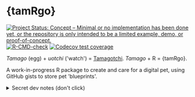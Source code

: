 
# {tamRgo}

<!-- badges: start -->
[![Project Status: Concept – Minimal or no implementation has been done yet, or the repository is only intended to be a limited example, demo, or proof-of-concept.](https://www.repostatus.org/badges/latest/concept.svg)](https://www.repostatus.org/#concept)
[![R-CMD-check](https://github.com/matt-dray/tamRgo/workflows/R-CMD-check/badge.svg)](https://github.com/matt-dray/tamRgo/actions)
[![Codecov test coverage](https://codecov.io/gh/matt-dray/tamRgo/branch/main/graph/badge.svg)](https://app.codecov.io/gh/matt-dray/tamRgo?branch=main)
<!-- badges: end -->

_Tamago_ (egg) + _uotchi_ ('watch') = [Tamagotchi](https://en.wikipedia.org/wiki/Tamagotchi). _Tamago_ + R = {tamRgo}.

A work-in-progress R package to create and care for a digital pet, using GitHub gists to store pet 'blueprints'.

<details><summary>Secret dev notes (don't click)</summary>

## Install

Install from GitHub with:

``` r
remotes::install_github("matt-dray/tamRgo")
```

The package depends on [{gh}](https://gh.r-lib.org/) to interact with the GitHub API (i.e. to GET, POST and DELETE GitHub gists) and [{yaml}](https://github.com/vubiostat/r-yaml/) to read and write YAML files (i.e. the format used for pet blueprints).

## Game loop

You generate a new pet (i.e. a YAML 'blueprint' written to a GitHub gist) and care for it via R functions (which adjusts the blueprint's status values).

You generate a new pet with `lay_egg()`, which:

* creates a 'blueprint' (i.e. a YAML file) of characteristics (user-provided 'name', randomised 'species', 'stage' of life, 'born' date, 'age' in days) and statuses ('hungry', 'happy', 'dirty', all on a scale of 1 to 5)
* writes the blueprint to a fresh GitHub gist
* sets the Renviron value `TAMRGO_PET_ID` to the pet's ID value (i.e. the GitHub gist's ID), which can be read automatically by the package's functions so that the user doesn't need to provide the pet ID each time

You can:

* `see_stats()` to print to the console a summary of the loaded pet's characteristics and status values
* `load_pet()` to set a pet_id (i.e. GitHub gist ID) to an Renviron variable (`TAMRGO_PET_ID`), which makes it simpler to provide this variable to the functions that use it (they read it from the Renviron, rather than the user having to supply it every time)
* `release_pet()` to delete the GitHub gist that contains the pet's blueprint YAML file and removes the `TAMRGO_PET_ID` from your Renviron

There's a bunch of internal `R/utils-*.R` functions (prefixed with a period) that handle blueprint creation, gist handling and setting the Renviron variable.

</details>
